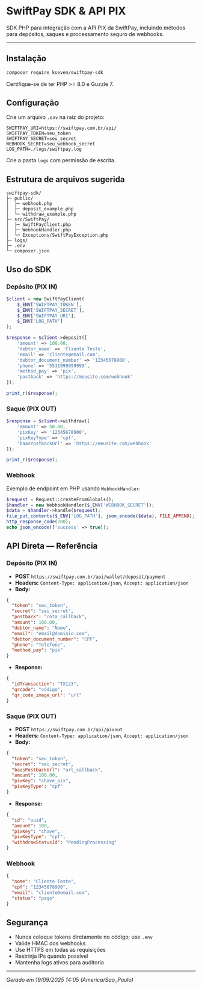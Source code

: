 # SwiftPay SDK & API PIX

SDK PHP para integração com a API PIX da SwiftPay, incluindo métodos para depósitos, saques e processamento seguro de webhooks.

---

## Instalação

```bash
composer require kseven/swiftpay-sdk
```

Certifique-se de ter PHP >= 8.0 e Guzzle 7.

## Configuração

Crie um arquivo `.env` na raiz do projeto:

```
SWIFTPAY_URI=https://swiftpay.com.br/api/
SWIFTPAY_TOKEN=seu_token
SWIFTPAY_SECRET=seu_secret
WEBHOOK_SECRET=seu_webhook_secret
LOG_PATH=./logs/swiftpay.log
```

Crie a pasta `logs` com permissão de escrita.

## Estrutura de arquivos sugerida

```
swiftpay-sdk/
├─ public/
│  ├─ webhook.php
│  ├─ deposit_example.php
│  └─ withdraw_example.php
├─ src/SwiftPay/
│  ├─ SwiftPayClient.php
│  ├─ WebhookHandler.php
│  └─ Exceptions/SwiftPayException.php
├─ logs/
├─ .env
└─ composer.json
```

## Uso do SDK

### Depósito (PIX IN)

```php
$client = new SwiftPayClient(
    $_ENV['SWIFTPAY_TOKEN'],
    $_ENV['SWIFTPAY_SECRET'],
    $_ENV['SWIFTPAY_URI'],
    $_ENV['LOG_PATH']
);

$response = $client->deposit([
    'amount' => 100.00,
    'debtor_name' => 'Cliente Teste',
    'email' => 'cliente@email.com',
    'debtor_document_number' => '12345678900',
    'phone' => '5511999999999',
    'method_pay' => 'pix',
    'postback' => 'https://meusite.com/webhook'
]);

print_r($response);
```

### Saque (PIX OUT)

```php
$response = $client->withdraw([
    'amount' => 50.00,
    'pixKey' => '12345678900',
    'pixKeyType' => 'cpf',
    'baasPostbackUrl' => 'https://meusite.com/webhook'
]);

print_r($response);
```

### Webhook

Exemplo de endpoint em PHP usando `WebhookHandler`:

```php
$request = Request::createFromGlobals();
$handler = new WebhookHandler($_ENV['WEBHOOK_SECRET']);
$data = $handler->handle($request);
file_put_contents($_ENV['LOG_PATH'], json_encode($data), FILE_APPEND);
http_response_code(200);
echo json_encode(['success' => true]);
```

## API Direta — Referência

### Depósito (PIX IN)

- **POST** `https://swiftpay.com.br/api/wallet/deposit/payment`
- **Headers:** `Content-Type: application/json`, `Accept: application/json`
- **Body:**

```json
{
  "token": "seu_token",
  "secret": "seu_secret",
  "postback": "rota_callback",
  "amount": 100.00,
  "debtor_name": "Nome",
  "email": "email@dominio.com",
  "debtor_document_number": "CPF",
  "phone": "Telefone",
  "method_pay": "pix"
}
```
- **Response:**

```json
{
  "idTransaction": "TX123",
  "qrcode": "código",
  "qr_code_image_url": "url"
}
```

### Saque (PIX OUT)

- **POST** `https://swiftpay.com.br/api/pixout`
- **Headers:** `Content-Type: application/json`, `Accept: application/json`
- **Body:**

```json
{
  "token": "seu_token",
  "secret": "seu_secret",
  "baasPostbackUrl": "url_callback",
  "amount": 100.00,
  "pixKey": "chave_pix",
  "pixKeyType": "cpf"
}
```
- **Response:**

```json
{
  "id": "uuid",
  "amount": 100,
  "pixKey": "chave",
  "pixKeyType": "cpf",
  "withdrawStatusId": "PendingProcessing"
}
```

### Webhook

```json
{
  "nome": "Cliente Teste",
  "cpf": "12345678900",
  "email": "cliente@email.com",
  "status": "pago"
}
```

## Segurança

- Nunca coloque tokens diretamente no código; use `.env`
- Valide HMAC dos webhooks
- Use HTTPS em todas as requisições
- Restrinja IPs quando possível
- Mantenha logs ativos para auditoria

---

*Gerado em 19/09/2025 14:05 (America/Sao_Paulo)*
